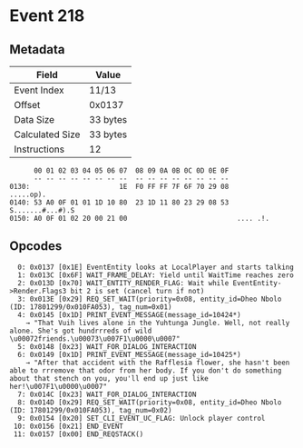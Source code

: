 # Event 218

## Metadata

| Field           | Value    |
|-----------------|----------|
| Event Index     | 11/13    |
| Offset          | 0x0137   |
| Data Size       | 33 bytes |
| Calculated Size | 33 bytes |
| Instructions    | 12       |

```
      00 01 02 03 04 05 06 07  08 09 0A 0B 0C 0D 0E 0F
      -- -- -- -- -- -- -- --  -- -- -- -- -- -- -- --
0130:                      1E  F0 FF FF 7F 6F 70 29 08         .....op).
0140: 53 A0 0F 01 01 1D 10 80  23 1D 11 80 23 29 08 53  S.......#...#).S
0150: A0 0F 01 02 20 00 21 00                           .... .!.        
```

## Opcodes

```
  0: 0x0137 [0x1E] EventEntity looks at LocalPlayer and starts talking
  1: 0x013C [0x6F] WAIT_FRAME_DELAY: Yield until WaitTime reaches zero
  2: 0x013D [0x70] WAIT_ENTITY_RENDER_FLAG: Wait while EventEntity->Render.Flags3 bit 2 is set (cancel turn if not)
  3: 0x013E [0x29] REQ_SET_WAIT(priority=0x08, entity_id=Dheo Nbolo (ID: 17801299/0x010FA053), tag_num=0x01)
  4: 0x0145 [0x1D] PRINT_EVENT_MESSAGE(message_id=10424*)
    → "That Vuih lives alone in the Yuhtunga Jungle. Well, not really alone. She's got hundrrreds of wild \u00072friends.\u00073\u007F1\u0000\u0007"
  5: 0x0148 [0x23] WAIT_FOR_DIALOG_INTERACTION
  6: 0x0149 [0x1D] PRINT_EVENT_MESSAGE(message_id=10425*)
    → "After that accident with the Rafflesia flower, she hasn't been able to rrremove that odor from her body. If you don't do something about that stench on you, you'll end up just like her!\u007F1\u0000\u0007"
  7: 0x014C [0x23] WAIT_FOR_DIALOG_INTERACTION
  8: 0x014D [0x29] REQ_SET_WAIT(priority=0x08, entity_id=Dheo Nbolo (ID: 17801299/0x010FA053), tag_num=0x02)
  9: 0x0154 [0x20] SET_CLI_EVENT_UC_FLAG: Unlock player control
 10: 0x0156 [0x21] END_EVENT
 11: 0x0157 [0x00] END_REQSTACK()
```
